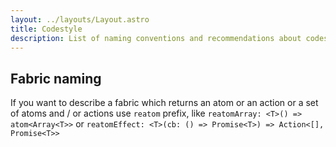 ```yaml
---
layout: ../layouts/Layout.astro
title: Codestyle
description: List of naming conventions and recommendations about codestyle with Reatom development
---
```


## Fabric naming

If you want to describe a fabric which returns an atom or an action or a set of atoms and / or actions use `reatom` prefix, like `reatomArray: <T>() => atom<Array<T>>` or `reatomEffect: <T>(cb: () => Promise<T>) => Action<[], Promise<T>>`
